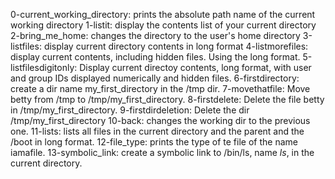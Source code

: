 0-current_working_directory: prints the absolute path name of the current working directory
1-listit: display the contents list of your current directory
2-bring_me_home: changes the directory to the user's home directory
3-listfiles: display current directory contents in long format
4-listmorefiles: display current contents, including hidden files. Using the long format.
5-listfilesdigitonly: Display current directoy contents, long format, with user and group IDs displayed numerically and hidden files.
6-firstdirectory: create a dir name my_first_directory in the /tmp dir.
7-movethatfile: Move betty from /tmp to /tmp/my_first_directory.
8-firstdelete: Delete the file betty in /tmp/my_first_directory.
9-firstdirdeletion: Delete the dir /tmp/my_first_directory
10-back: changes the working dir to the previous one.
11-lists: lists all files in the current directory and the parent and the /boot in long format.
12-file_type: prints the type of te file of the name iamafile.
13-symbolic_link: create a symbolic link to /bin/ls, name _ls_, in the current directory.

